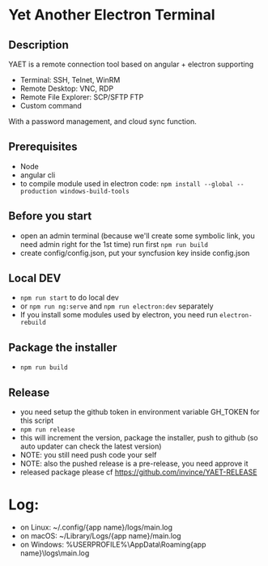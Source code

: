 # Yet Another Electron Terminal

## Description
YAET is a remote connection tool based on angular + electron supporting 
  - Terminal: SSH, Telnet, WinRM
  - Remote Desktop: VNC, RDP
  - Remote File Explorer: SCP/SFTP FTP
  - Custom command

With a password management, and cloud sync function.


## Prerequisites
- Node
- angular cli
- to compile module used in electron code: ```npm install --global --production windows-build-tools```

## Before you start
- open an admin terminal (because we'll create some symbolic link, you need admin right for the 1st time) run first ```npm run build```
- create config/config.json, put your syncfusion key inside config.json 

## Local DEV
- ```npm run start``` to do local dev
- or ```npm run ng:serve``` and ```npm run electron:dev``` separately
- If you install some modules used by electron, you need run ```electron-rebuild```

## Package the installer
- ```npm run build```

## Release
- you need setup the github token in environment variable GH_TOKEN for this script
- ```npm run release```
- this will increment the version, package the installer, push to github (so auto updater can check the latest version)
- NOTE: you still need push code your self
- NOTE: also the pushed release is a pre-release, you need approve it
- released package please cf https://github.com/invince/YAET-RELEASE

# Log:
- on Linux: ~/.config/{app name}/logs/main.log
- on macOS: ~/Library/Logs/{app name}/main.log
- on Windows: %USERPROFILE%\AppData\Roaming\{app name}\logs\main.log



